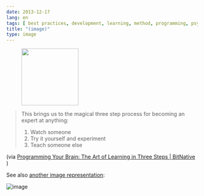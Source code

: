 ```yaml
---
date: 2013-12-17
lang: en
tags: [ best practices, development, learning, method, programming, psychology ]
title: "(image)"
type: image
---
```


<figure>
<a
href="https://hugo.ferreira.cc/this-brings-us-to-the-magical-three-step-process/attachment/271/"
rel="attachment"><img
src="/wp-content/uploads/2013/12/tumblr_mxy65viGsM1qz82meo1_1280-150x150.jpg"
width="150" height="150" /></a></figure>

> This brings us to the magical three step process for becoming an
> expert at anything:
>
> 1.  Watch someone
> 2.  Try it yourself and experiment
> 3.  Teach someone else

(via [Programming Your Brain: The Art of Learning in Three Steps  | 
BitNative](http://www.bitnative.com/2013/12/14/programming-your-brain-the-art-of-learning-in-three-steps/)
)

See also [another image
representation](https://twitter.com/pixelpillar/status/563644930888048641):

![image](https://31.media.tumblr.com/139f040a3bc2c3a184fc5a9ba5beb313/tumblr_inline_njd2l1K1xK1qz81r1.jpg)

